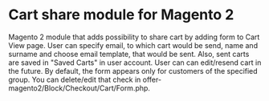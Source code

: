 # Cart share module for Magento 2
Magento 2 module that adds possibility to share cart by adding form to Cart View page. User can specify email, to which cart would be send, name and surname and choose email template,
that would be sent.
Also, sent carts are saved in "Saved Carts" in user account. User can can edit/resend cart in the future. By default, the form appears only for customers of the specified group.
You can delete/edit that check in offer-magento2/Block/Checkout/Cart/Form.php.
